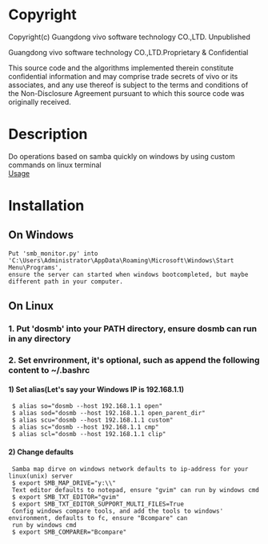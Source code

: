 # Copyright
Copyright(c) Guangdong vivo software technology CO.,LTD. Unpublished

Guangdong vivo software technology CO.,LTD.Proprietary & Confidential

This source code and the algorithms implemented therein constitute
confidential information and may comprise trade secrets of vivo
or its associates, and any use thereof is subject to the terms and
conditions of the Non-Disclosure Agreement pursuant to which this
source code was originally received.

# Description
Do operations based on samba quickly on windows by using custom commands on linux terminal<br>
[Usage](https://github.com/xiezhulin/dosmb/blob/master/dosmb)

# Installation
## On Windows
    Put 'smb_monitor.py' into 'C:\Users\Administrator\AppData\Roaming\Microsoft\Windows\Start Menu\Programs',
    ensure the server can started when windows bootcompleted, but maybe different path in your computer.
## On Linux
### 1. Put 'dosmb' into your PATH directory, ensure dosmb can run in any directory
### 2. Set envrironment, it's optional, such as append the following content to ~/.bashrc
#### 1) Set alias(Let's say your Windows IP is 192.168.1.1)
     $ alias so="dosmb --host 192.168.1.1 open"
     $ alias sod="dosmb --host 192.168.1.1 open_parent_dir"
     $ alias scu="dosmb --host 192.168.1.1 custom"
     $ alias sc="dosmb --host 192.168.1.1 cmp"
     $ alias scl="dosmb --host 192.168.1.1 clip"
 #### 2) Change defaults
     Samba map dirve on windows network defaults to ip-address for your linux(unix) server
     $ export SMB_MAP_DRIVE="y:\\"
     Text editor defaults to notepad, ensure "gvim" can run by windows cmd
     $ export SMB_TXT_EDITOR="gvim"
     $ export SMB_TXT_EDITOR_SUPPORT_MULTI_FILES=True
     Config windows compare tools, and add the tools to windows' environment, defaults to fc, ensure "Bcompare" can
     run by windows cmd 
     $ export SMB_COMPARER="Bcompare"

